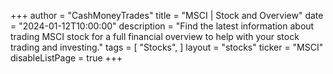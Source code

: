 +++
author = "CashMoneyTrades"
title = "MSCI | Stock and Overview"
date = "2024-01-12T10:00:00"
description = "Find the latest information about trading MSCI stock for a full financial overview to help with your stock trading and investing."
tags = [
   "Stocks",
]
layout = "stocks"
ticker = "MSCI"
disableListPage = true
+++
